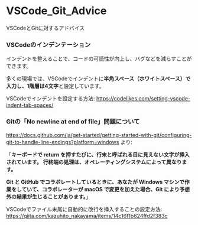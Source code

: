 # VSCode_Git_Advice
VSCodeとGitに対するアドバイス

### VSCodeのインデンテーション
インデントを整えることで、コードの可読性が向上し、バグなどを減らすことができます。

多くの現場では、VSCodeでインデントに<b>半角スペース（ホワイトスペース）で入力し、1階層は4文字</b>と設定しています。

VSCodeでインデントを設定する方法:
https://codelikes.com/setting-vscode-indent-tab-spaces/

### Gitの「No newline at end of file」問題について
https://docs.github.com/ja/get-started/getting-started-with-git/configuring-git-to-handle-line-endings?platform=windows より:

「<b>キーボードで return を押すたびに、行末と呼ばれる目に見えない文字が挿入されています。 行終端の処理は、オペレーティングシステムによって異なります。

Git と GitHub でコラボレートしているときに、あなたが Windows マシンで作業をしていて、コラボレーターが macOS で変更を加えた場合、Git により予想外の結果が生じることがあります。</b>」

VSCodeでファイル末尾に自動的に改行を挿入することの設定方法:
https://qiita.com/kazuhito_nakayama/items/14c16f1b624ffd2f383c
